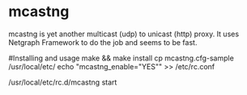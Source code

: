 # mcastng
mcastng is yet another multicast (udp) to unicast (http) proxy.
It uses Netgraph Framework to do the job and seems to be fast.

#Installing and usage
make && make install
cp mcastng.cfg-sample /usr/local/etc/
echo "mcastng_enable=\"YES\"" >> /etc/rc.conf

/usr/local/etc/rc.d/mcastng start

